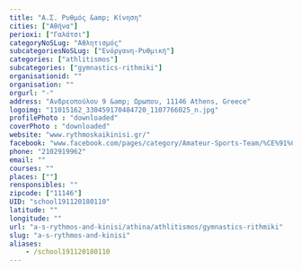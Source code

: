 ```yaml
---
title: "Α.Σ. Ρυθμός &amp; Κίνηση"
cities: ["Αθήνα"]
perioxi: ["Γαλάτσι"]
categoryNoSLug: "Αθλητισμός"
subcategoriesNoSLug: ["Ενόργανη-Ρυθμική"]
categories: ["athlitismos"]
subcategories: ["gymnastics-rithmiki"]
organisationid: ""
organisation: ""
orgurl: "-"
address: "Ανδρεοπούλου 9 &amp; Ωρωπου, 11146 Athens, Greece"
logoimg: "11015162_330459170484720_1107766025_n.jpg"
profilePhoto : "downloaded"
coverPhoto : "downloaded"
website: "www.rythmoskaikinisi.gr/"
facebook: "www.facebook.com/pages/category/Amateur-Sports-Team/%CE%91%CE%A3-%CE%A1%CF%85%CE%B8%CE%BC%CF%8C%CF%82-%CE%9A%CE%AF%CE%BD%CE%B7%CF%83%CE%B7-195259240550098/"
phone: "2102919962"
email: ""
courses: ""
places: [""]
rensponsibles: ""
zipcode: ["11146"]
UID: "school191120180110"
latitude: ""
longitude: ""
url: "a-s-rythmos-and-kinisi/athina/athlitismos/gymnastics-rithmiki"
slug: "a-s-rythmos-and-kinisi"
aliases:
    - /school191120180110
---
```





